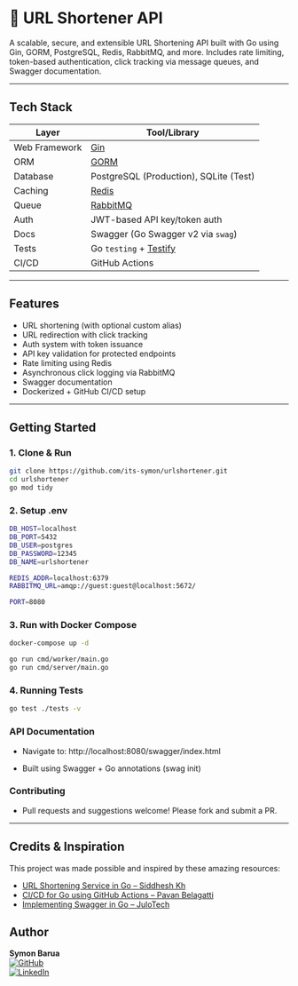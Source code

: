 # 🔗 URL Shortener API

A scalable, secure, and extensible URL Shortening API built with Go using Gin, GORM, PostgreSQL, Redis, RabbitMQ, and more. Includes rate limiting, token-based authentication, click tracking via message queues, and Swagger documentation.

---

## Tech Stack

| Layer           | Tool/Library                     |
|----------------|----------------------------------|
| Web Framework  | [Gin](https://github.com/gin-gonic/gin)           |
| ORM            | [GORM](https://gorm.io/)                      |
| Database       | PostgreSQL (Production), SQLite (Test) |
| Caching        | [Redis](https://redis.io/)                    |
| Queue          | [RabbitMQ](https://www.rabbitmq.com/)         |
| Auth           | JWT-based API key/token auth       |
| Docs           | Swagger (Go Swagger v2 via `swag`)|
| Tests          | Go `testing` + [Testify](https://github.com/stretchr/testify) |
| CI/CD          | GitHub Actions                    |

---

## Features

- URL shortening (with optional custom alias)
- URL redirection with click tracking
- Auth system with token issuance
- API key validation for protected endpoints
- Rate limiting using Redis
- Asynchronous click logging via RabbitMQ
- Swagger documentation
- Dockerized + GitHub CI/CD setup

---

## Getting Started

### 1. Clone & Run

```bash
git clone https://github.com/its-symon/urlshortener.git
cd urlshortener
go mod tidy
```

### 2. Setup .env
```bash
DB_HOST=localhost
DB_PORT=5432
DB_USER=postgres
DB_PASSWORD=12345
DB_NAME=urlshortener

REDIS_ADDR=localhost:6379
RABBITMQ_URL=amqp://guest:guest@localhost:5672/

PORT=8080
```

### 3. Run with Docker Compose

```bash
docker-compose up -d

go run cmd/worker/main.go
go run cmd/server/main.go
```

### 4. Running Tests
```bash
go test ./tests -v
```

### API Documentation
- Navigate to: http://localhost:8080/swagger/index.html

- Built using Swagger + Go annotations (swag init)


### Contributing
- Pull requests and suggestions welcome! Please fork and submit a PR.

---

## Credits & Inspiration

This project was made possible and inspired by these amazing resources:

-  [URL Shortening Service in Go – Siddhesh Kh](https://medium.com/@siddheshkh/url-shortening-service-using-go-cf7e82395772)
- [CI/CD for Go using GitHub Actions – Pavan Belagatti](https://dev.to/pavanbelagatti/learn-how-to-setup-a-cicd-pipeline-from-scratch-for-a-go-application-4m69)
- [Implementing Swagger in Go – JuloTech](https://medium.com/julotech/implementing-swagger-in-go-projects-8579a5fb955)


## Author

**Symon Barua**  
[![GitHub](https://img.shields.io/badge/GitHub-its--symon-black?logo=github)](https://github.com/its-symon)  
[![LinkedIn](https://img.shields.io/badge/LinkedIn-Symon%20Barua-blue?logo=linkedin)](https://linkedin.com/in/SymonBarua)
